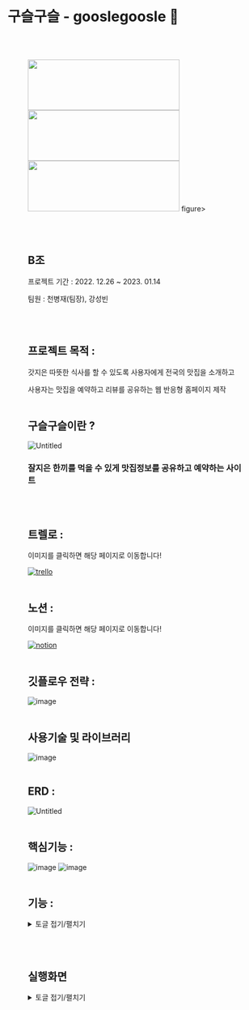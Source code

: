 
# 구슬구슬 - gooslegoosle 🍚
<br><br>

<figure class="third">
    <img src="https://user-images.githubusercontent.com/113667600/213643487-6ae60551-e7c6-44a2-8d1d-517be56c4dbb.png", height="100px" width="300px">
    <img src="https://user-images.githubusercontent.com/113667600/213643555-da38c1fd-ab8e-4d43-93f9-6e3e98f6ff65.png", height="100px" width="300px">
    <img src="https://user-images.githubusercontent.com/113667600/213643580-55da52cd-038f-4ef4-9f3b-2f749a6e83f8.png", height="100px" width="300px">
figure>

<br><br>

## B조
프로젝트 기간 : 2022. 12.26 ~ 2023. 01.14

팀원 : 천병재(팀장), 강성빈

<br><br>
## 프로젝트 목적 :

갓지은 따뜻한 식사를 할 수 있도록 사용자에게 전국의 맛집을 소개하고 

사용자는 맛집을 예약하고 리뷰를 공유하는 웹 반응형 홈페이지 제작
<br><br>


## 구슬구슬이란 ?

![Untitled](https://user-images.githubusercontent.com/113667600/209509785-9dc5a84a-8544-414e-b7de-604497148e5d.png)

### 잘지은 한끼를 먹을 수 있게 맛집정보를 공유하고 예약하는 사이트

<br><br>

## 트렐로 : 

이미지를 클릭하면 해당 페이지로 이동합니다!

[![trello](https://user-images.githubusercontent.com/113667600/213486591-200c0368-01bf-47ab-a7eb-23f43f76db25.png)](https://trello.com/b/o3e9VVuB/gooslegoosle-timeline)
<br><br>


## 노션 : 

이미지를 클릭하면 해당 페이지로 이동합니다!

[![notion](https://user-images.githubusercontent.com/113667600/213486605-dfb47065-485f-491b-ae81-3e8cbbdbfbed.png)](https://1000bang.notion.site/Project-373eb1c07a074cff9e69d2c44bae356d)
<br><br>

## 깃플로우 전략 :
![image](https://user-images.githubusercontent.com/113667600/213645055-7a8ecd45-d237-477c-91b6-9debd3701bdb.png)
<br><br>

## 사용기술 및 라이브러리

![image](https://user-images.githubusercontent.com/113667600/213644232-6ebaccf2-cc41-4fbd-b278-c3f248c26af6.png)
<br><br>

## ERD :
![Untitled](https://user-images.githubusercontent.com/113667600/213646005-618ae222-d5e7-4848-ba40-0298a3cbb5c0.png)
<br><br>

## 핵심기능 :
![image](https://user-images.githubusercontent.com/113667600/213645726-24cc9254-5d5e-4c86-afab-b2936ad2be90.png)
![image](https://user-images.githubusercontent.com/113667600/213645747-efbf9994-c59f-4ae0-9fd5-c5b10b3247a0.png)
<br><br>

## 기능 :
<details>
<summary>토글 접기/펼치기</summary>
<div markdown="1">

### 유저 : 

- 회원가입
    - Postcode API
- 로그인 (카카오, 네이버, 구글 로그인 api)
- 유저 정보 수정
- 맛집 검색
    - 가게 디테일 페이지
        - 지도 api
        - 가게 정보 사용자에게 보여줌
        - 카카오 메세지 api (카톡 공유)
- 가게 예약
    - 예약하기 카카오 결제 api
    - 나의 예약 내역
    - 점주가 예약 거절 시 결제 취소 api
- 리뷰 작성 및 관리
    - 댓글 기능
- 고객센터
    - 본인이 작성한 글만 볼 수 있음
    - 관리자는 다 볼 수 있음
- 메세지
    - 알림 기능
    - 메세지 보관함
    - 파트너 전환 성공시 웰컴 메세지 자동 전송
    - 경고 조치시 메세지 자동전송

### 파트너 : 

- 파트너신청
- 가게 등록
    - 메뉴등록
    - 같은 아이디로 두번 등록 시 실패 페이지 로드
- 예약관리
    - 승인/ 거절
- 통계
    - 최근 일주일 일별 예약건수
    - 최근 한달 주별 예약건수
    - 최근 6개월 월별 예약건수
- 고객센터를 통해 블랙 컨슈머 신고
- 리뷰 답글 / 관리

### 관리자 :

- 매거진/ 공지사항 작성
    - 새로운 회원 또는 게시물 등록시 24시간 동안 new 표시
- 파트너신청 승인  (점주가 파트너신청 시 검수 후 가게등록이 가능하게 설계)
- 유저와 파트너의 요청 관리 ( Service Center)
    - 메세지
    - 유저 및 파트너 검색
    - 유저 경고 및 이용제한 조치
- 통계
    - 최근 2주별 일별 가입건수
    - 최근 2주 일별 리뷰 등록 수
    - 최근 2주 일별 파트너십 신청 수

</div>
</details>


<br><br>


## 실행화면

<details>
<summary>토글 접기/펼치기</summary>
<div markdown="1">  
    
## 회원가입 - 공통

![회원가입](https://user-images.githubusercontent.com/113667600/213486888-17f63b65-5657-40c7-8971-bbedb3f11103.gif)

## 로그인 - 공통
    
![로그인](https://user-images.githubusercontent.com/113667600/213491397-9940c772-f217-47a1-9e70-5263ac297153.gif)
    
## 정보수정/ 나의리뷰 / 내 예약목록 - 공통 
    
![정보수정](https://user-images.githubusercontent.com/113667600/213491430-a6b7670d-91ae-4162-9cc9-f2024e48e643.gif)
    
## 예약하기 - 공통
![예약](https://user-images.githubusercontent.com/113667600/213491116-3c3cc208-f3ff-42bb-8cc0-058a92fb8c10.gif)
    
## 파트너 신청 - 파트너
![파트너신청](https://user-images.githubusercontent.com/113667600/213477012-5cd971d6-fdf9-4a5a-8499-8653d37ed233.gif)


## 메뉴 수정 및 예약관리 - 파트너 
![메뉴수정](https://user-images.githubusercontent.com/113667600/213476728-c18cfd12-8b7a-467e-8e9a-1be296f71fed.gif)
![메뉴수정2](https://user-images.githubusercontent.com/113667600/213476932-9839e62e-c2ca-4d77-9cea-bbf091374596.gif)    

## 파트너 승인 - 관리자
![admin파트너승인](https://user-images.githubusercontent.com/113667600/213639226-5032d413-b936-4997-85bb-07d88ebad7e6.gif)

## 유저관리 - 관리자
![admin유저관리1](https://user-images.githubusercontent.com/113667600/213639234-e2294029-f685-48bd-9da7-b7478d174b08.gif)
![admin유저관리2](https://user-images.githubusercontent.com/113667600/213639246-fcd97cf4-2118-4590-853c-0eaf6442db24.gif)


## 고객센터, 통계 - 관리자 
![admin고객센터,통계](https://user-images.githubusercontent.com/113667600/213639209-2184cfcf-f426-4637-8b46-7616e0764cfe.gif)



</div>
</details>

    
<br><br>
